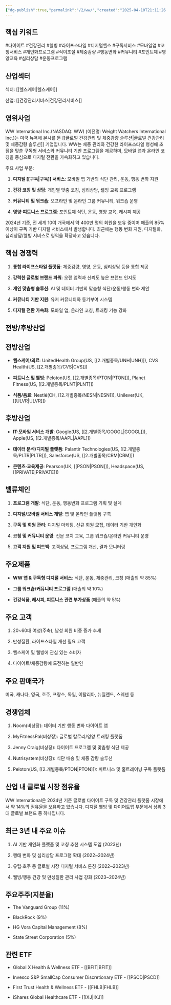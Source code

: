 ```yaml
---
{"dg-publish":true,"permalink":"/2/ww/","created":"2025-04-10T21:11:26.148+09:00","updated":"2025-07-29T21:37:05.410+09:00"}
---
```


## 핵심 키워드

#다이어트 #건강관리 #웰빙 #라이프스타일 #디지털헬스 #구독서비스 #모바일앱 #코칭서비스 #개인화프로그램 #식이조절 #체중감량 #행동변화 #커뮤니티 #포인트제 #영양교육 #심리상담 #운동프로그램

## 산업섹터

섹터: [[헬스케어\|헬스케어]]

산업: [[건강관리서비스\|건강관리서비스]]

## 영위사업

WW International Inc.(NASDAQ: WW) (이전명: Weight Watchers International Inc.)는 미국 뉴욕에 본사를 둔 [[글로벌 건강관리 및 체중감량 솔루션\|글로벌 건강관리 및 체중감량 솔루션]] 기업입니다. WW는 체중 관리와 건강한 라이프스타일 형성에 초점을 맞춘 구독형 서비스와 커뮤니티 기반 프로그램을 제공하며, 모바일 앱과 온라인 코칭을 중심으로 디지털 전환을 가속화하고 있습니다.

주요 사업 부문:

1. **디지털 [[구독\|구독]] 서비스**: 모바일 앱 기반의 식단 관리, 운동, 행동 변화 지원
    
2. **건강 코칭 및 상담**: 개인별 맞춤 코칭, 심리상담, 웰빙 교육 프로그램
    
3. **커뮤니티 및 워크숍**: 오프라인 및 온라인 그룹 커뮤니티, 워크숍 운영
    
4. **영양·피트니스 프로그램**: 포인트제 식단, 운동, 영양 교육, 레시피 제공
    

2024년 기준, 전 세계 10여 개국에서 약 400만 명의 회원을 보유 중이며 매출의 85% 이상이 구독 기반 디지털 서비스에서 발생합니다. 최근에는 행동 변화 지원, 디지털화, 심리상담/웰빙 서비스로 영역을 확장하고 있습니다.

## 핵심 경쟁력

1. **통합 라이프스타일 플랫폼**: 체중감량, 영양, 운동, 심리상담 등을 통합 제공
    
2. **강력한 글로벌 브랜드 파워**: 오랜 업력과 신뢰도 높은 브랜드 인지도
    
3. **개인 맞춤형 솔루션**: AI 및 데이터 기반의 맞춤형 식단/운동/행동 변화 제안
    
4. **커뮤니티 기반 지원**: 유저 커뮤니티와 동기부여 시스템
    
5. **디지털 전환 가속화**: 모바일 앱, 온라인 코칭, 트래킹 기능 강화
    

## 전방/후방산업

## 전방산업

- **헬스케어/의료**: UnitedHealth Group(US, [[2.개별종목/UNH\|UNH]]), CVS Health(US, [[2.개별종목/CVS\|CVS]])
    
- **피트니스 및 웰빙**: Peloton(US, [[2.개별종목/PTON\|PTON]]), Planet Fitness(US, [[2.개별종목/PLNT\|PLNT]])
    
- **식품/음료**: Nestlé(CH, [[2.개별종목/NESN\|NESN]]), Unilever(UK, [[ULVR\|ULVR]])
    

## 후방산업

- **IT·모바일 서비스 개발**: Google(US, [[2.개별종목/GOOGL\|GOOGL]]), Apple(US, [[2.개별종목/AAPL\|AAPL]])
    
- **데이터 분석/디지털 플랫폼**: Palantir Technologies(US, [[2.개별종목/PLTR\|PLTR]]), Salesforce(US, [[2.개별종목/CRM\|CRM]])
    
- **콘텐츠·교육제공**: Pearson(UK, [[PSON\|PSON]]), Headspace(US, [[PRIVATE\|PRIVATE]])
    

## 밸류체인

1. **프로그램 개발**: 식단, 운동, 행동변화 프로그램 기획 및 설계
    
2. **디지털/모바일 서비스 개발**: 앱 및 온라인 플랫폼 구축
    
3. **구독 및 회원 관리**: 디지털 마케팅, 신규 회원 모집, 데이터 기반 개인화
    
4. **코칭 및 커뮤니티 운영**: 전문 코치 교육, 그룹 워크숍/온라인 커뮤니티 운영
    
5. **고객 지원 및 피드백**: 고객상담, 프로그램 개선, 결과 모니터링
    

## 주요제품

- **WW 앱 & 구독형 디지털 서비스**: 식단, 운동, 체중관리, 코칭 (매출의 약 85%)
    
- **그룹 워크숍/커뮤니티 프로그램** (매출의 약 10%)
    
- **건강식품, 레시피, 피트니스 관련 부가상품** (매출의 약 5%)
    

## 주요 고객

1. 20~60대 여성(주축), 남성 회원 비중 증가 추세
    
2. 만성질환, 라이프스타일 개선 필요 고객
    
3. 헬스케어 및 웰빙에 관심 있는 소비자
    
4. 다이어트/체중감량에 도전하는 일반인
    

## 주요 판매국가

미국, 캐나다, 영국, 호주, 프랑스, 독일, 이탈리아, 뉴질랜드, 스웨덴 등

## 경쟁업체

1. Noom(비상장): 데이터 기반 행동 변화 다이어트 앱
    
2. MyFitnessPal(비상장): 글로벌 칼로리/영양 트래킹 플랫폼
    
3. Jenny Craig(비상장): 다이어트 프로그램 및 맞춤형 식단 제공
    
4. Nutrisystem(비상장): 식단 배송 및 체중 감량 솔루션
    
5. Peloton(US, [[2.개별종목/PTON\|PTON]]): 피트니스 및 홈트레이닝 구독 플랫폼
    

## 산업 내 글로벌 시장 점유율

WW International은 2024년 기준 글로벌 다이어트 구독 및 건강관리 플랫폼 시장에서 약 14%의 점유율을 보유하고 있습니다. 디지털 웰빙 및 다이어트앱 부문에서 상위 3대 글로벌 브랜드 중 하나입니다.

## 최근 3년 내 주요 이슈

1. AI 기반 개인화 플랫폼 및 코칭 추천 시스템 도입 (2023년)
    
2. 행태 변화 및 심리상담 프로그램 확대 (2022~2024년)
    
3. 유럽·호주 등 글로벌 시장 디지털 서비스 론칭 (2022~2023년)
    
4. 웰빙/행동 건강 및 만성질환 관리 사업 강화 (2023~2024년)
    

## 주요주주(지분율)

- The Vanguard Group (11%)
    
- BlackRock (9%)
    
- HG Vora Capital Management (8%)
    
- State Street Corporation (5%)
    

## 관련 ETF

- Global X Health & Wellness ETF - [[BFIT\|BFIT]]
    
- Invesco S&P SmallCap Consumer Discretionary ETF - [[PSCD\|PSCD]]
    
- First Trust Health & Wellness ETF - [[FHLB\|FHLB]]
    
- iShares Global Healthcare ETF - [[IXJ\|IXJ]]